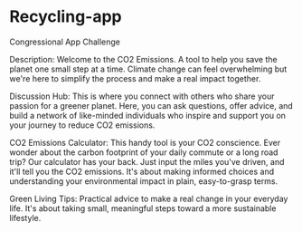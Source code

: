 # Recycling-app

Congressional App Challenge

Description:
Welcome to the CO2 Emissions. A tool to help you save the planet one small step at a time. Climate change can feel overwhelming but we're here to simplify the process and make a real impact together.

Discussion Hub: This is where you connect with others who share your passion for a greener planet. Here, you can ask questions, offer advice, and build a network of like-minded individuals who inspire and support you on your journey to reduce CO2 emissions.

CO2 Emissions Calculator: This handy tool is your CO2 conscience. Ever wonder about the carbon footprint of your daily commute or a long road trip? Our calculator has your back. Just input the miles you've driven, and it'll tell you the CO2 emissions. It's about making informed choices and understanding your environmental impact in plain, easy-to-grasp terms.

Green Living Tips: Practical advice to make a real change in your everyday life. It's about taking small, meaningful steps toward a more sustainable lifestyle.
